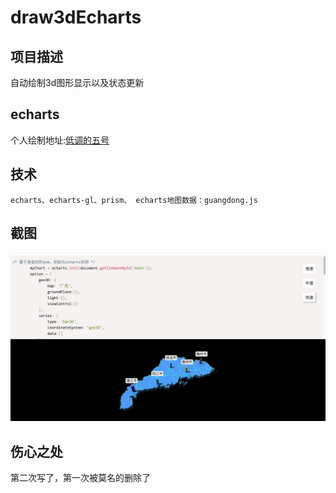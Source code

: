 # draw3dEcharts

## 项目描述
自动绘制3d图形显示以及状态更新

## echarts
个人绘制地址:[低调的五号](https://gallery.echartsjs.com/explore.html?u=bd-2674457144&type=work#sort=rank~timeframe=all~author=all)

## 技术
```
echarts、echarts-gl、prism、 echarts地图数据：guangdong.js
```

## 截图
![Image text](https://github.com/Bittersweet-Chocolate/draw3dEcharts/blob/master/echarts.png)

## 伤心之处
第二次写了，第一次被莫名的删除了

